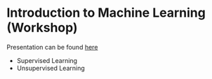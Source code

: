 # Introduction to Machine Learning (Workshop)

Presentation can be found [here](https://docs.google.com/presentation/d/1_D0fabTyTwohvV1WyoLdJH3cW0KvetbdSJ80yaMul0A/edit?usp=sharing)

* Supervised Learning
* Unsupervised Learning
